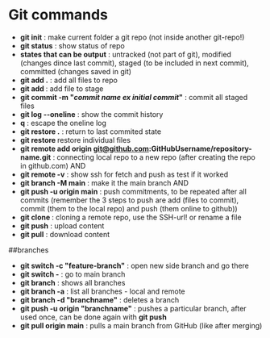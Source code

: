 # Git commands

- **git init** : make current folder a git repo (not inside another git-repo!)
- **git status** : show status of repo
- **states that can be output** : untracked (not part of git), modified (changes dince last commit), staged (to be included in next commit), committed (changes saved in git)
- **git add .** : add all files to repo
- **git add <filename>** : add file to stage
- **git commit -m "_commit name ex initial commit_"** : commit all staged files
- **git log --oneline** : show the commit history
- **q** : escape the oneline log
- **git restore .** : return to last commited state
- **git restore <filename>** restore individual files
- **git remote add origin git@github.com:GitHubUsername/repository-name.git** : connecting local repo to a new repo (after creating the repo in github.com) AND
- **git remote -v** : show ssh for fetch and push as test if it worked
- **git branch -M main** : make it the main branch AND
- **git push -u origin main** : push commitments, to be repeated after all commits
  (remember the 3 steps to push are add (files to commit), commit (them to the local repo) and push (them online to github))
- **git clone <url>** : cloning a remote repo, use the SSH-url!
  or rename a file
- **git push** : upload content
- **git pull** : download content

##branches

- **git switch -c "feature-branch"** : open new side branch and go there
- **git switch -** : go to main branch
- **git branch** : shows all branches
- **git branch -a** : list all branches - local and remote
- **git branch -d "branchname"** : deletes a branch
- **git push -u origin "branchname"** : pushes a particular branch, after used once, can be done again with **git push**
- **git pull origin main** : pulls a main branch from GitHub (like after merging)
